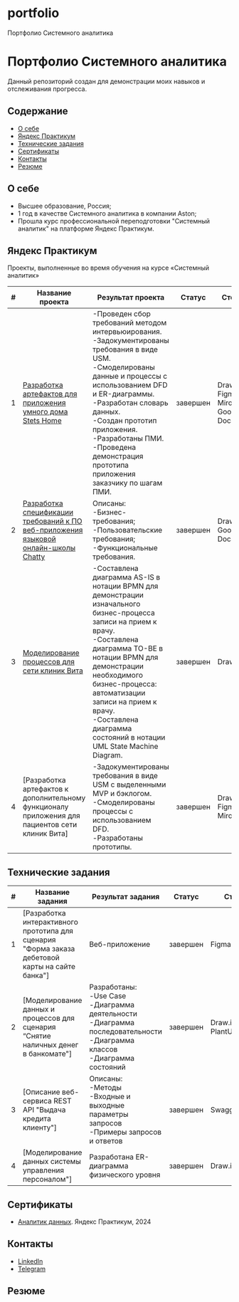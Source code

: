 # portfolio
Портфолио Системного аналитика
# Портфолио Системного аналитика
Данный репозиторий создан для демонстрации моих навыков и отслеживания прогресса.

## Содержание
- [О себе](#о-себе)
- [Яндекс Практикум](#яндекс-практикум)
- [Технические задания](#технические-задания)
- [Сертификаты](#сертификаты)
- [Контакты](#контакты)
- [Резюме](#резюме) 
  
## О себе

- Высшее образование, Россия;
- 1 год в качестве Системного аналитика в компании Aston;
- Прошла курс профессиональной переподготовки "Системный аналитик" на платформе Яндекс Практикум.

## Яндекс Практикум

Проекты, выполненные во время обучения на курсе «Системный аналитик»

|#|Название проекта|Результат проекта|Статус|Стек|
|-|----------|----------|----------|----------|
|1|[Разработка артефактов для приложения умного дома Stets Home](https://github.com/aksyutenko/data_analyst_portfolio/tree/main/telecom)|-Проведен сбор требований методом интервьюирования.</br>-Задокументированы требования в виде USM.</br>-Смоделированы данные и процессы с использованием DFD и ER-диаграммы.</br>-Разработан словарь данных.</br>-Создан прототип приложения.</br>-Разработаны ПМИ.</br>-Проведена демонстрация прототипа приложения заказчику по шагам ПМИ.|завершен|Draw.io</br>Figma</br>Miro</br>Google Docs|
|2|[Разработка спецификации требований к ПО веб-приложения языковой онлайн-школы Chatty](https://github.com/aksyutenko/data_analyst_portfolio/tree/main/AB_test)|Описаны:</br>-Бизнес-требования;</br>-Пользовательские требования;</br>-Функциональные требования.|завершен|Draw.io</br>Google Docs|
|3|[Моделирование процессов для сети клиник Вита](https://github.com/aksyutenko/data_analyst_portfolio/tree/main/zen)|-Составлена диаграмма AS-IS в нотации BPMN для демонстрации изначального бизнес-процесса записи на прием к врачу.</br>-Составлена диаграмма TO-BE в нотации BPMN для демонстрации необходимого бизнес-процесса: автоматизации записи на прием к врачу.</br>-Составлена диаграмма состояний в нотации UML State Machine Diagram.|завершен|Draw.io| 
|4|[Разработка артефактов к дополнительному функционалу приложения для пациентов сети клиник Вита]|-Задокументированы требования в виде USM с выделенными MVP и бэклогом.</br>-Смоделированы процессы с использованием DFD.</br>-Разработаны прототипы.|завершен|Draw.io</br>Figma</br>Miro

## Технические задания

|#|Название задания|Результат задания|Статус|Стек|
|-|----------|----------|----------|----------|
|1|[Разработка интерактивного прототипа для сценария</br>"Форма заказа дебетовой карты на сайте банка"]|Веб-приложение|завершен|Figma
|2|[Моделирование данных и процессов для сценария “Снятие наличных денег в банкомате"]|Разработаны:</br>-Use Case</br>-Диаграмма деятельности</br>-Диаграмма последовательности</br>-Диаграмма классов</br>-Диаграмма состояний|завершен|Draw.io</br>PlantUML|
|3|[Описание веб-сервиса REST API "Выдача кредита клиенту"]|Описаны:</br>-Методы</br>-Входные и выходные параметры запросов</br>-Примеры запросов и ответов|завершен|SwaggerHuB
|4|[Моделирование данных системы управления персоналом"]|Разработана ER-диаграмма физического уровня|завершен|Draw.io

## Сертификаты
- [Аналитик данных](https://disk.yandex.ru/i/k8ZLHXZzivXPKQ). Яндекс Практикум, 2024

## Контакты
- [LinkedIn](https://www.linkedin.com/in/aksyutenko)
- [Telegram](https://t.me/aksyutenko)

## Резюме
